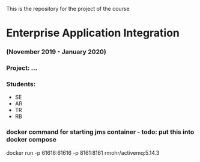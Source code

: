 This is the repository for the project of the course

# Enterprise Application Integration
### (November 2019 - January 2020)

### Project: ...

### Students:
 - SE
 - AR
 - TR
 - RB

### docker command for starting jms container - todo: put this into docker compose
docker run -p 61616:61616 -p 8161:8161 rmohr/activemq:5.14.3
